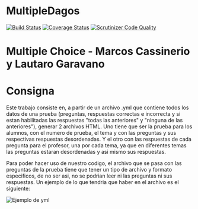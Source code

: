 # MultipleDagos
[![Build Status](https://travis-ci.org/Rattlehead15/MultipleDagos.svg?branch=master)](https://travis-ci.org/Rattlehead15/MultipleDagos)
[![Coverage Status](https://coveralls.io/repos/github/Rattlehead15/MultipleDagos/badge.svg?branch=master)](https://coveralls.io/github/Rattlehead15/MultipleDagos?branch=master)
[![Scrutinizer Code Quality](https://scrutinizer-ci.com/g/Rattlehead15/MultipleDagos/badges/quality-score.png?b=master)](https://scrutinizer-ci.com/g/Rattlehead15/MultipleDagos/?branch=master)

# Multiple Choice - Marcos Cassinerio y Lautaro Garavano

# Consigna

Este trabajo consiste en, a partir de un archivo .yml que contiene todos los datos de una prueba (preguntas, respuestas correctas e incorrecta y si estan habilitadas las respuestas "todas las anteriores" y "ninguna de las anteriores"), generar 2 archivos HTML. Uno tiene que ser la prueba para los alumnos, con el numero de prueba, el tema y con las preguntas y sus respectivas respuestas desordenadas. Y el otro con las respuestas de cada pregunta para el profesor, una por cada tema, ya que en diferentes temas las preguntas estaran desordenadas y asi mismo sus respuestas.

Para poder hacer uso de nuestro codigo, el archivo que se pasa con las preguntas de la prueba tiene que tener un tipo de archivo y formato especificos, de no ser asi, no se podrian leer ni las preguntas ni sus respuestas. Un ejemplo de lo que tendria que haber en el archivo es el siguiente:

![Ejemplo de yml](https://github.com/Rattlehead15/MultipleDagos/blob/master/ejemplo.png)
